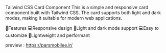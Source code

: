 Tailwind CSS Card Component
This is a simple and responsive card component built with Tailwind CSS. The card supports both light and dark modes, making it suitable for modern web applications.

🚀Features
💻Responsive design
🚀Light and dark mode support
💻Easy to customize
🚀Lightweight and performant

preview : https://parsmobilee.ir/
